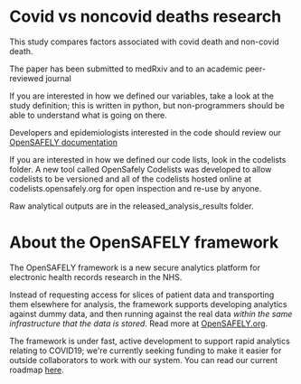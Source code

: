 # Covid vs noncovid deaths research

This study compares factors associated with covid death and non-covid death. 

The paper has been submitted to medRxiv and to an academic peer-reviewed journal

If you are interested in how we defined our variables, take a look at the study definition; this is written in python, but non-programmers should be able to understand what is going on there.

Developers and epidemiologists interested in the code should review our [OpenSAFELY documentation](https://docs.opensafely.org/en/latest/)

If you are interested in how we defined our code lists, look in the codelists folder. A new tool called OpenSafely Codelists was developed to allow codelists to be versioned and all of the codelists hosted online at codelists.opensafely.org for open inspection and re-use by anyone.

Raw analytical outputs are in the released_analysis_results folder.

# About the OpenSAFELY framework

The OpenSAFELY framework is a new secure analytics platform for
electronic health records research in the NHS.

Instead of requesting access for slices of patient data and
transporting them elsewhere for analysis, the framework supports
developing analytics against dummy data, and then running against the
real data *within the same infrastructure that the data is stored*.
Read more at [OpenSAFELY.org](https://opensafely.org).

The framework is under fast, active development to support rapid
analytics relating to COVID19; we're currently seeking funding to make
it easier for outside collaborators to work with our system.  You can
read our current roadmap [here](ROADMAP.md).
